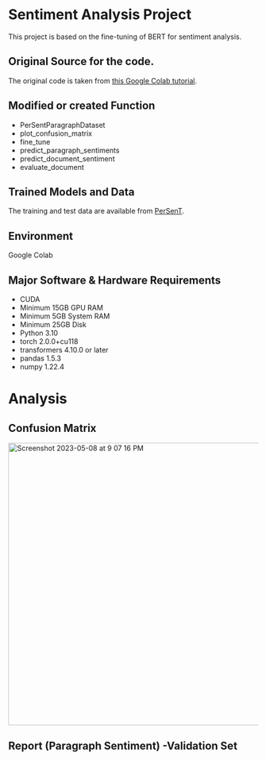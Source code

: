 # Sentiment Analysis Project

This project is based on the fine-tuning of BERT for sentiment analysis.

## Original Source for the code.

The original code is taken from [this Google Colab tutorial](https://colab.research.google.com/github/DerwenAI/spaCy_tuTorial/blob/master/BERT_Fine_Tuning.ipynb#scrollTo=8o-VEBobKwHk).

## Modified or created Function

- PerSentParagraphDataset
- plot_confusion_matrix
- fine_tune
- predict_paragraph_sentiments
- predict_document_sentiment
- evaluate_document

## Trained Models and Data

The training and test data are available from [PerSenT](https://stonybrooknlp.github.io/PerSenT/).

## Environment
Google Colab

## Major Software & Hardware Requirements
- CUDA
- Minimum 15GB GPU RAM
- Minimum 5GB System RAM 
- Minimum 25GB Disk
- Python 3.10
- torch 2.0.0+cu118
- transformers 4.10.0 or later
- pandas 1.5.3
- numpy 1.22.4

# Analysis
## Confusion Matrix
<img width="569" alt="Screenshot 2023-05-08 at 9 07 16 PM" src="https://user-images.githubusercontent.com/67400401/236968538-d605aa51-ff26-4735-b52f-530064cbb9ee.png">

## Report (Paragraph Sentiment) -Validation Set


